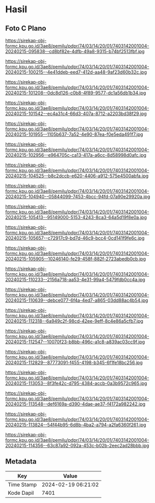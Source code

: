 # Hasil

## Foto C Plano

https://sirekap-obj-formc.kpu.go.id/3ae8/pemilu/pdpr/74/03/14/20/01/7403142001004-20240215-095838--cd8bf82e-4dfb-49a8-9315-b74bf2513fbf.jpg

https://sirekap-obj-formc.kpu.go.id/3ae8/pemilu/pdpr/74/03/14/20/01/7403142001004-20240215-100215--4e41ddeb-eed7-412d-aa48-9af23d60b32c.jpg

https://sirekap-obj-formc.kpu.go.id/3ae8/pemilu/pdpr/74/03/14/20/01/7403142001004-20240215-101208--0dc8d126-c0b8-4f89-9577-dc1a56db1b34.jpg

https://sirekap-obj-formc.kpu.go.id/3ae8/pemilu/pdpr/74/03/14/20/01/7403142001004-20240215-101542--ec4a31c4-66d3-407a-8712-a2203bd38f29.jpg

https://sirekap-obj-formc.kpu.go.id/3ae8/pemilu/pdpr/74/03/14/20/01/7403142001004-20240215-101955--1105b637-7a52-4e90-87ea-f0e5eda491f7.jpg

https://sirekap-obj-formc.kpu.go.id/3ae8/pemilu/pdpr/74/03/14/20/01/7403142001004-20240215-102956--e964705c-ca13-417a-a6cc-8d58998d0afc.jpg

https://sirekap-obj-formc.kpu.go.id/3ae8/pemilu/pdpr/74/03/14/20/01/7403142001004-20240215-104525--b8c2dccb-e620-4406-a912-575e4500abfa.jpg

https://sirekap-obj-formc.kpu.go.id/3ae8/pemilu/pdpr/74/03/14/20/01/7403142001004-20240215-104940--05844099-7453-4bcc-94fd-07a90e29920a.jpg

https://sirekap-obj-formc.kpu.go.id/3ae8/pemilu/pdpr/74/03/14/20/01/7403142001004-20240215-105413--95149000-5153-4243-8ca3-64a5d19f8e0a.jpg

https://sirekap-obj-formc.kpu.go.id/3ae8/pemilu/pdpr/74/03/14/20/01/7403142001004-20240215-105657--c72917c9-bd7d-46c9-bcc4-0cd141f9fe6c.jpg

https://sirekap-obj-formc.kpu.go.id/3ae8/pemilu/pdpr/74/03/14/20/01/7403142001004-20240215-105905--10246140-fe29-458f-882f-2723abedb0cb.jpg

https://sirekap-obj-formc.kpu.go.id/3ae8/pemilu/pdpr/74/03/14/20/01/7403142001004-20240215-110233--2156a718-aa53-4e31-99a4-5479fdb0cc4a.jpg

https://sirekap-obj-formc.kpu.go.id/3ae8/pemilu/pdpr/74/03/14/20/01/7403142001004-20240215-110639--debce077-6f4a-4ed7-a865-03dd88ac4b54.jpg

https://sirekap-obj-formc.kpu.go.id/3ae8/pemilu/pdpr/74/03/14/20/01/7403142001004-20240215-112318--6a949c2f-98cd-42ee-9eff-8c4e86a5cfb7.jpg

https://sirekap-obj-formc.kpu.go.id/3ae8/pemilu/pdpr/74/03/14/20/01/7403142001004-20240215-112547--10070f23-b8bb-496c-a1c8-a839ac03cc9f.jpg

https://sirekap-obj-formc.kpu.go.id/3ae8/pemilu/pdpr/74/03/14/20/01/7403142001004-20240215-112829--87773091-f455-4198-b345-6f1fe18bc256.jpg

https://sirekap-obj-formc.kpu.go.id/3ae8/pemilu/pdpr/74/03/14/20/01/7403142001004-20240215-113053--8f3fe42c-d795-4384-accb-0a3b9572c965.jpg

https://sirekap-obj-formc.kpu.go.id/3ae8/pemilu/pdpr/74/03/14/20/01/7403142001004-20240215-113548--def6169a-d390-4dae-ae37-f4172a982242.jpg

https://sirekap-obj-formc.kpu.go.id/3ae8/pemilu/pdpr/74/03/14/20/01/7403142001004-20240215-113824--54f44b95-6d8b-4ba2-a794-a2fa6360f261.jpg

https://sirekap-obj-formc.kpu.go.id/3ae8/pemilu/pdpr/74/03/14/20/01/7403142001004-20240215-114356--63c87a92-092a-453c-b02b-2eec2ad28bbb.jpg


## Metadata

| Key        | Value               |
| ---------- | ------------------- |
| Time Stamp | 2024-02-19 06:21:02 |
| Kode Dapil | 7401                |



